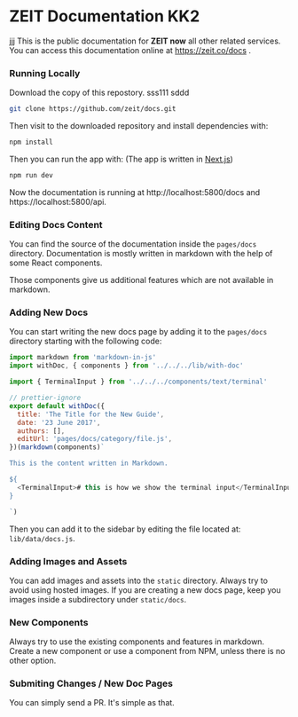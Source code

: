 # ZEIT Documentation KK2
jjj
This is the public documentation for **ZEIT now** all other related services.<br/>
You can access this documentation online at https://zeit.co/docs .

### Running Locally

Download the copy of this repostory. 
sss111
sddd
~~~sh
git clone https://github.com/zeit/docs.git
~~~

Then visit to the downloaded repository and install dependencies with:

~~~sh
npm install 
~~~

Then you can run the app with:
(The app is written in [Next.js](https://github.com/zeit/next.js))

~~~sh
npm run dev
~~~

Now the documentation is running at http://localhost:5800/docs and https://localhost:5800/api.

### Editing Docs Content

You can find the source of the documentation inside the `pages/docs` directory. Documentation is mostly written in markdown with the help of some React components.

Those components give us additional features which are not available in markdown.

### Adding New Docs

You can start writing the new docs page by adding it to the `pages/docs` directory starting with the following code:

~~~js
import markdown from 'markdown-in-js'
import withDoc, { components } from '../../../lib/with-doc'

import { TerminalInput } from '../../../components/text/terminal'

// prettier-ignore
export default withDoc({
  title: 'The Title for the New Guide',
  date: '23 June 2017',
  authors: [],
  editUrl: 'pages/docs/category/file.js',
})(markdown(components)`

This is the content written in Markdown.

${
  <TerminalInput># this is how we show the terminal input</TerminalInput>  
}

`)
~~~

Then you can add it to the sidebar by editing the file located at: `lib/data/docs.js`.

### Adding Images and Assets

You can add images and assets into the `static` directory. Always try to avoid using hosted images. 
If you are creating a new docs page, keep you images inside a subdirectory under `static/docs`.

### New Components

Always try to use the existing components and features in markdown. Create a new component or use a component from NPM, unless there is no other option.

### Submiting Changes / New Doc Pages

You can simply send a PR. It's simple as that.
